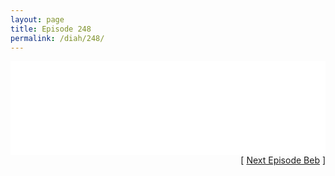 ```yaml
---
layout: page
title: Episode 248
permalink: /diah/248/
---
```


<iframe allowfullscreen="true" frameborder="0" style="width:100%;" marginheight="0" marginwidth="0" mozallowfullscreen="true" scrolling="NO" src="//gdriveplayer.us/embed2.php?link=SfkkX%252Bo%252B5K%252BYHWL2ckRX7AAEwXwr74jKWOMuT6FFM6oMxzPqgkOkr4MSRXzuubHVtSqh%252B9Z8FqX%252FI%252FYSyrIBQQt6x9uM6FLmPhv0KgKGIKtZwdX5pCn1Pw%252BKznh8cfaGI8xPiki6GNTuJMM67sUK8k5u1MWuL%252FOho6zM%252BjDSwXYO1VkoHbWzyteAgaUR1WrDz1Rg8HMW8yZXkoVFjExV2A&amp;no_adult=yes" webkitallowfullscreen="true"></iframe>

<div align="right">[ <a href="/diah/249/">Next Episode Beb</a> ]</div>

